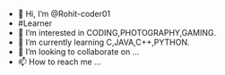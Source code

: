 - 👋 Hi, I’m @Rohit-coder01
- #Learner
- 👀 I’m interested in CODING,PHOTOGRAPHY,GAMING.
- 🌱 I’m currently learning C,JAVA,C++,PYTHON.
- 💞️ I’m looking to collaborate on ...
- 📫 How to reach me ...

